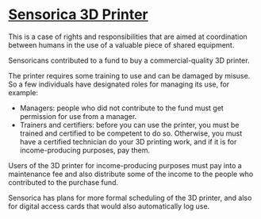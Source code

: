 # [Sensorica 3D Printer](http://nrp.sensorica.co/accounting/resource/411/)

This is a case of rights and responsibilities that are aimed at coordination between humans in the use of a valuable piece of shared equipment.

Sensoricans contributed to a fund to buy a commercial-quality 3D printer.

The printer requires some training to use and can be damaged by misuse. So a few individuals have designated roles for managing its use, for example:

* Managers: people who did not contribute to the fund must get permission for use from a manager.
* Trainers and certifiers: before you can use the printer, you must be trained and certified to be competent to do so. Otherwise, you must have a certified technician do your 3D printing work, and if it is for income-producing purposes, pay them.

Users of the 3D printer for income-producing purposes must pay into a maintenance fee and also distribute some of the income to the people who contributed to the purchase fund.

Sensorica has plans for more formal scheduling of the 3D printer, and also for digital access cards that would also automatically log use.
